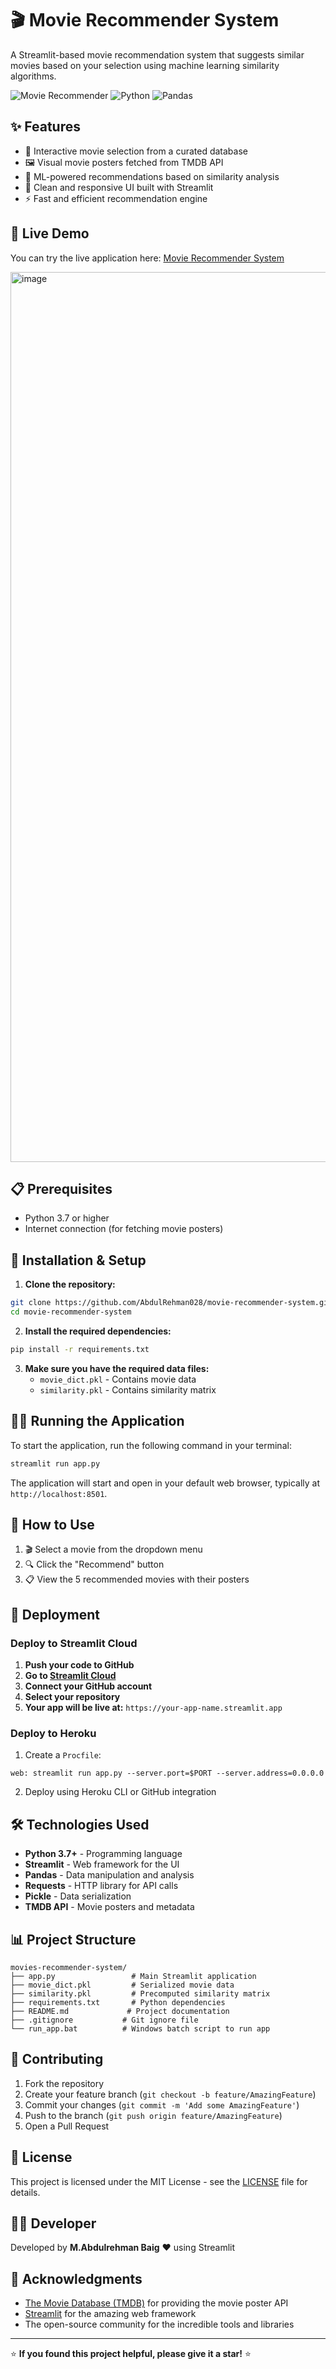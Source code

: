 # 🎬 Movie Recommender System

A Streamlit-based movie recommendation system that suggests similar movies based on your selection using machine learning similarity algorithms.

![Movie Recommender](https://img.shields.io/badge/Streamlit-FF4B4B?style=for-the-badge&logo=streamlit&logoColor=white)
![Python](https://img.shields.io/badge/Python-3776AB?style=for-the-badge&logo=python&logoColor=white)
![Pandas](https://img.shields.io/badge/Pandas-150458?style=for-the-badge&logo=pandas&logoColor=white)

## ✨ Features
- 🎯 Interactive movie selection from a curated database
- 🖼️ Visual movie posters fetched from TMDB API
- 🤖 ML-powered recommendations based on similarity analysis
- 📱 Clean and responsive UI built with Streamlit
- ⚡ Fast and efficient recommendation engine

## 🚀 Live Demo

You can try the live application here: [Movie Recommender System](https://movie-recommender-system-abdulrehman028.streamlit.app/)

<img width="1920" height="1424" alt="image" src="https://github.com/user-attachments/assets/ef3b6651-fc30-483e-8f2e-9811841a9393" />


## 📋 Prerequisites
- Python 3.7 or higher
- Internet connection (for fetching movie posters)

## 🔧 Installation & Setup

1. **Clone the repository:**
```bash
git clone https://github.com/AbdulRehman028/movie-recommender-system.git
cd movie-recommender-system
```

2. **Install the required dependencies:**
```bash
pip install -r requirements.txt
```

3. **Make sure you have the required data files:**
   - `movie_dict.pkl` - Contains movie data
   - `similarity.pkl` - Contains similarity matrix

## 🏃‍♂️ Running the Application

To start the application, run the following command in your terminal:

```bash
streamlit run app.py
```

The application will start and open in your default web browser, typically at `http://localhost:8501`.

## 📱 How to Use

1. 🎬 Select a movie from the dropdown menu
2. 🔍 Click the "Recommend" button  
3. 📋 View the 5 recommended movies with their posters

## 🚀 Deployment

### Deploy to Streamlit Cloud

1. **Push your code to GitHub**
2. **Go to [Streamlit Cloud](https://streamlit.io/cloud)**
3. **Connect your GitHub account**
4. **Select your repository**
5. **Your app will be live at:** `https://your-app-name.streamlit.app`

### Deploy to Heroku

1. Create a `Procfile`:
```
web: streamlit run app.py --server.port=$PORT --server.address=0.0.0.0
```

2. Deploy using Heroku CLI or GitHub integration

## 🛠️ Technologies Used

- **Python 3.7+** - Programming language
- **Streamlit** - Web framework for the UI
- **Pandas** - Data manipulation and analysis
- **Requests** - HTTP library for API calls
- **Pickle** - Data serialization
- **TMDB API** - Movie posters and metadata

## 📊 Project Structure

```
movies-recommender-system/
├── app.py                 # Main Streamlit application
├── movie_dict.pkl         # Serialized movie data
├── similarity.pkl         # Precomputed similarity matrix
├── requirements.txt       # Python dependencies
├── README.md             # Project documentation
├── .gitignore           # Git ignore file
└── run_app.bat          # Windows batch script to run app
```

## 🤝 Contributing

1. Fork the repository
2. Create your feature branch (`git checkout -b feature/AmazingFeature`)
3. Commit your changes (`git commit -m 'Add some AmazingFeature'`)
4. Push to the branch (`git push origin feature/AmazingFeature`)
5. Open a Pull Request

## 📄 License

This project is licensed under the MIT License - see the [LICENSE](LICENSE) file for details.

## 👨‍💻 Developer
Developed by **M.Abdulrehman Baig** ❤️ using Streamlit

## 🌟 Acknowledgments

- [The Movie Database (TMDB)](https://www.themoviedb.org/) for providing the movie poster API
- [Streamlit](https://streamlit.io/) for the amazing web framework
- The open-source community for the incredible tools and libraries

---

⭐ **If you found this project helpful, please give it a star!** ⭐
